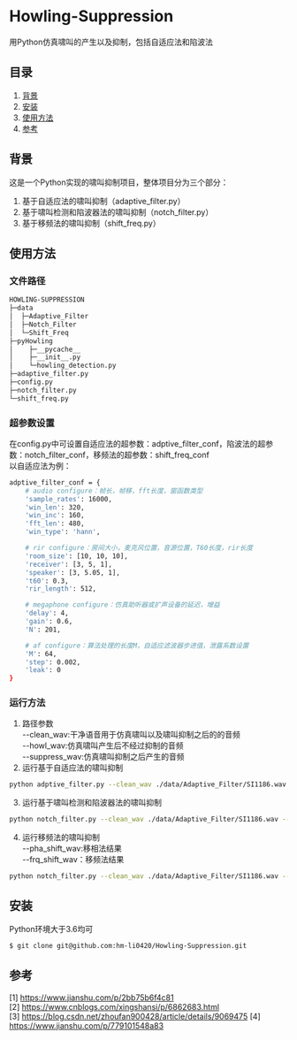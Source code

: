 # Howling-Suppression
用Python仿真啸叫的产生以及抑制，包括自适应法和陷波法


## 目录
1. [背景](#背景)
2. [安装](#安装)
3. [使用方法](#使用方法)
4. [参考](#参考)

## 背景
这是一个Python实现的啸叫抑制项目，整体项目分为三个部分：
1. 基于自适应法的啸叫抑制（adaptive_filter.py）
2. 基于啸叫检测和陷波器法的啸叫抑制（notch_filter.py）
3. 基于移频法的啸叫抑制（shift_freq.py）

## 使用方法
### 文件路径
```bash
HOWLING-SUPPRESSION
├─data
│  ├─Adaptive_Filter
│  ├─Notch_Filter
│  └─Shift_Freq
├─pyHowling
│    ├─__pycache__
│    ├─__init__.py
│    └─howling_detection.py
├─adaptive_filter.py
├─config.py
├─notch_filter.py
└─shift_freq.py
```
### 超参数设置
在config.py中可设置自适应法的超参数：adptive_filter_conf，陷波法的超参数：notch_filter_conf，移频法的超参数：shift_freq_conf  
以自适应法为例：
```bash
adptive_filter_conf = {
    # audio configure：帧长，帧移，fft长度，窗函数类型
    'sample_rates': 16000,
    'win_len': 320,
    'win_inc': 160,
    'fft_len': 480,
    'win_type': 'hann',

    # rir configure：房间大小，麦克风位置，音源位置，T60长度，rir长度
    'room_size': [10, 10, 10],
    'receiver': [3, 5, 1],
    'speaker': [3, 5.05, 1],
    't60': 0.3,
    'rir_length': 512,

    # megaphone configure：仿真助听器或扩声设备的延迟，增益
    'delay': 4,
    'gain': 0.6,
    'N': 201,

    # af configure：算法处理的长度M，自适应滤波器步进值，泄露系数设置
    'M': 64,
    'step': 0.002,
    'leak': 0
}
```
### 运行方法
1. 路径参数  
--clean_wav:干净语音用于仿真啸叫以及啸叫抑制之后的的音频   
--howl_wav:仿真啸叫产生后不经过抑制的音频  
--suppress_wav:仿真啸叫抑制之后产生的音频  
2. 运行基于自适应法的啸叫抑制  
```bash
python adptive_filter.py --clean_wav ./data/Adaptive_Filter/SI1186.wav --howl_wav ./data/Adaptive_Filter/SI1186_howl.wav --suppress_wav ./data/Adaptive_Filter/SI1186_howl_suppress.wav
```
3. 运行基于啸叫检测和陷波器法的啸叫抑制
```bash
python notch_filter.py --clean_wav ./data/Adaptive_Filter/SI1186.wav --howl_wav ./data/Adaptive_Filter/SI1186_howl.wav --suppress_wav ./data/Adaptive_Filter/SI1186_howl_suppress.wav
```
4. 运行移频法的啸叫抑制  
--pha_shift_wav:移相法结果  
--frq_shift_wav：移频法结果  
```bash
python notch_filter.py --clean_wav ./data/Adaptive_Filter/SI1186.wav --howl_wav ./data/Adaptive_Filter/SI1186_howl.wav --pha_shift_wav ./data/Shift_Freq/SI1186_howl_suppress_pha.wav --frq_shift_wav ./data/Shift_Freq/SI1186_howl_suppress_frq.wav
```
 
## 安装
Python环境大于3.6均可
```bash
$ git clone git@github.com:hm-li0420/Howling-Suppression.git
```

## 参考
[1] https://www.jianshu.com/p/2bb75b6f4c81  
[2] https://www.cnblogs.com/xingshansi/p/6862683.html  
[3] https://blog.csdn.net/zhoufan900428/article/details/9069475
[4] https://www.jianshu.com/p/779101548a83